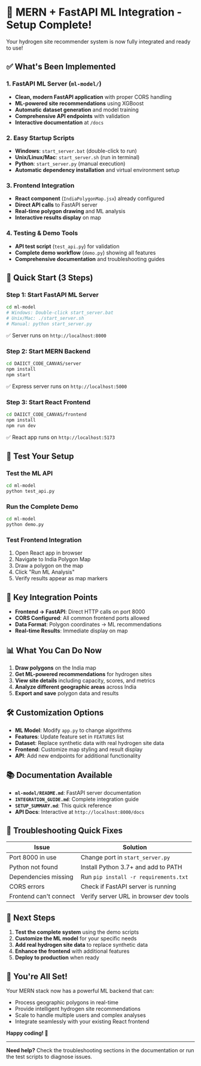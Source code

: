 # 🚀 MERN + FastAPI ML Integration - Setup Complete!

Your hydrogen site recommender system is now fully integrated and ready to use!

## ✅ What's Been Implemented

### 1. **FastAPI ML Server** (`ml-model/`)
- **Clean, modern FastAPI application** with proper CORS handling
- **ML-powered site recommendations** using XGBoost
- **Automatic dataset generation** and model training
- **Comprehensive API endpoints** with validation
- **Interactive documentation** at `/docs`

### 2. **Easy Startup Scripts**
- **Windows**: `start_server.bat` (double-click to run)
- **Unix/Linux/Mac**: `start_server.sh` (run in terminal)
- **Python**: `start_server.py` (manual execution)
- **Automatic dependency installation** and virtual environment setup

### 3. **Frontend Integration**
- **React component** (`IndiaPolygonMap.jsx`) already configured
- **Direct API calls** to FastAPI server
- **Real-time polygon drawing** and ML analysis
- **Interactive results display** on map

### 4. **Testing & Demo Tools**
- **API test script** (`test_api.py`) for validation
- **Complete demo workflow** (`demo.py`) showing all features
- **Comprehensive documentation** and troubleshooting guides

## 🚀 Quick Start (3 Steps)

### Step 1: Start FastAPI ML Server
```bash
cd ml-model
# Windows: Double-click start_server.bat
# Unix/Mac: ./start_server.sh
# Manual: python start_server.py
```
✅ Server runs on `http://localhost:8000`

### Step 2: Start MERN Backend
```bash
cd DAIICT_CODE_CANVAS/server
npm install
npm start
```
✅ Express server runs on `http://localhost:5000`

### Step 3: Start React Frontend
```bash
cd DAIICT_CODE_CANVAS/frontend
npm install
npm run dev
```
✅ React app runs on `http://localhost:5173`

## 🧪 Test Your Setup

### Test the ML API
```bash
cd ml-model
python test_api.py
```

### Run the Complete Demo
```bash
cd ml-model
python demo.py
```

### Test Frontend Integration
1. Open React app in browser
2. Navigate to India Polygon Map
3. Draw a polygon on the map
4. Click "Run ML Analysis"
5. Verify results appear as map markers

## 🔗 Key Integration Points

- **Frontend → FastAPI**: Direct HTTP calls on port 8000
- **CORS Configured**: All common frontend ports allowed
- **Data Format**: Polygon coordinates → ML recommendations
- **Real-time Results**: Immediate display on map

## 📊 What You Can Do Now

1. **Draw polygons** on the India map
2. **Get ML-powered recommendations** for hydrogen sites
3. **View site details** including capacity, scores, and metrics
4. **Analyze different geographic areas** across India
5. **Export and save** polygon data and results

## 🛠️ Customization Options

- **ML Model**: Modify `app.py` to change algorithms
- **Features**: Update feature set in `FEATURES` list
- **Dataset**: Replace synthetic data with real hydrogen site data
- **Frontend**: Customize map styling and result display
- **API**: Add new endpoints for additional functionality

## 📚 Documentation Available

- **`ml-model/README.md`**: FastAPI server documentation
- **`INTEGRATION_GUIDE.md`**: Complete integration guide
- **`SETUP_SUMMARY.md`**: This quick reference
- **API Docs**: Interactive at `http://localhost:8000/docs`

## 🚨 Troubleshooting Quick Fixes

| Issue | Solution |
|-------|----------|
| Port 8000 in use | Change port in `start_server.py` |
| Python not found | Install Python 3.7+ and add to PATH |
| Dependencies missing | Run `pip install -r requirements.txt` |
| CORS errors | Check if FastAPI server is running |
| Frontend can't connect | Verify server URL in browser dev tools |

## 🎯 Next Steps

1. **Test the complete system** using the demo scripts
2. **Customize the ML model** for your specific needs
3. **Add real hydrogen site data** to replace synthetic data
4. **Enhance the frontend** with additional features
5. **Deploy to production** when ready

## 🎉 You're All Set!

Your MERN stack now has a powerful ML backend that can:
- Process geographic polygons in real-time
- Provide intelligent hydrogen site recommendations
- Scale to handle multiple users and complex analyses
- Integrate seamlessly with your existing React frontend

**Happy coding! 🚀**

---

**Need help?** Check the troubleshooting sections in the documentation or run the test scripts to diagnose issues.

